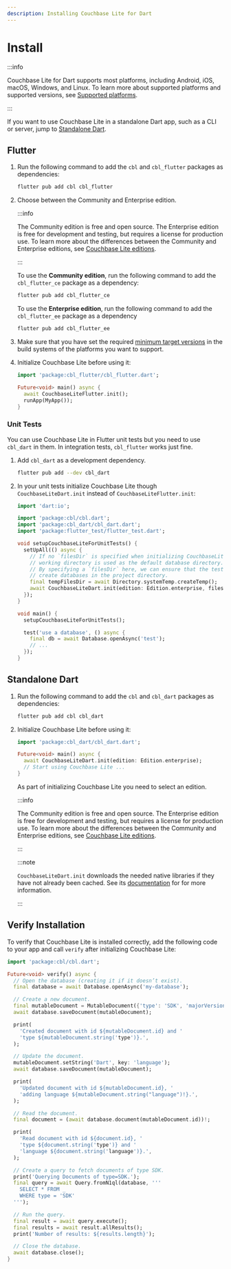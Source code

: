 ```yaml
---
description: Installing Couchbase Lite for Dart
---
```


# Install

:::info

Couchbase Lite for Dart supports most platforms, including Android, iOS, macOS,
Windows, and Linux. To learn more about supported platforms and supported
versions, see [Supported platforms](supported-platforms.md).

:::

If you want to use Couchbase Lite in a standalone Dart app, such as a CLI or
server, jump to [Standalone Dart](#standalone-dart).

## Flutter

1. Run the following command to add the `cbl` and `cbl_flutter` packages as
   dependencies:

   ```bash
   flutter pub add cbl cbl_flutter
   ```

2. Choose between the Community and Enterprise edition.

   :::info

   The Community edition is free and open source. The Enterprise edition is free
   for development and testing, but requires a license for production use. To
   learn more about the differences between the Community and Enterprise
   editions, see [Couchbase Lite editions].

   :::

   To use the **Community edition**, run the following command to add the
   `cbl_flutter_ce` package as a dependency:

   ```bash
   flutter pub add cbl_flutter_ce
   ```

   To use the **Enterprise edition**, run the following command to add the
   `cbl_flutter_ee` package as a dependency

   ```bash
   flutter pub add cbl_flutter_ee
   ```

3. Make sure that you have set the required
   [minimum target versions](supported-platforms.md) in the build systems of the
   platforms you want to support.

4. Initialize Couchbase Lite before using it:

   ```dart
   import 'package:cbl_flutter/cbl_flutter.dart';

   Future<void> main() async {
     await CouchbaseLiteFlutter.init();
     runApp(MyApp());
   }
   ```

### Unit Tests

You can use Couchbase Lite in Flutter unit tests but you need to use `cbl_dart`
in them. In integration tests, `cbl_flutter` works just fine.

1. Add `cbl_dart` as a development dependency.

   ```bash
   flutter pub add --dev cbl_dart
   ```

2. In your unit tests initialize Couchbase Lite though `CouchbaseLiteDart.init`
   instead of `CouchbaseLiteFlutter.init`:

   ```dart
   import 'dart:io';

   import 'package:cbl/cbl.dart';
   import 'package:cbl_dart/cbl_dart.dart';
   import 'package:flutter_test/flutter_test.dart';

   void setupCouchbaseLiteForUnitTests() {
     setUpAll(() async {
       // If no `filesDir` is specified when initializing CouchbaseLiteDart, the
       // working directory is used as the default database directory.
       // By specifying a `filesDir` here, we can ensure that the tests don't
       // create databases in the project directory.
       final tempFilesDir = await Directory.systemTemp.createTemp();
       await CouchbaseLiteDart.init(edition: Edition.enterprise, filesDir: tempFilesDir.path);
     });
   }

   void main() {
     setupCouchbaseLiteForUnitTests();

     test('use a database', () async {
       final db = await Database.openAsync('test');
       // ...
     });
   }
   ```

## Standalone Dart

1. Run the following command to add the `cbl` and `cbl_dart` packages as
   dependencies:

   ```bash
   flutter pub add cbl cbl_dart
   ```

2. Initialize Couchbase Lite before using it:

   ```dart
   import 'package:cbl_dart/cbl_dart.dart';

   Future<void> main() async {
     await CouchbaseLiteDart.init(edition: Edition.enterprise);
     // Start using Couchbase Lite ...
   }
   ```

   As part of initializing Couchbase Lite you need to select an edition.

   :::info

   The Community edition is free and open source. The Enterprise edition is free
   for development and testing, but requires a license for production use. To
   learn more about the differences between the Community and Enterprise
   editions, see [Couchbase Lite editions].

   :::

   :::note

   `CouchbaseLiteDart.init` downloads the needed native libraries if they have
   not already been cached. See its [documentation][couchbaselitedart.init] for
   for more information.

   :::

## Verify Installation

To verify that Couchbase Lite is installed correctly, add the following code to
your app and call `verify` after initializing Couchbase Lite:

```dart
import 'package:cbl/cbl.dart';

Future<void> verify() async {
  // Open the database (creating it if it doesn’t exist).
  final database = await Database.openAsync('my-database');

  // Create a new document.
  final mutableDocument = MutableDocument({'type': 'SDK', 'majorVersion': 2});
  await database.saveDocument(mutableDocument);

  print(
    'Created document with id ${mutableDocument.id} and '
    'type ${mutableDocument.string('type')}.',
  );

  // Update the document.
  mutableDocument.setString('Dart', key: 'language');
  await database.saveDocument(mutableDocument);

  print(
    'Updated document with id ${mutableDocument.id}, '
    'adding language ${mutableDocument.string("language")!}.',
  );

  // Read the document.
  final document = (await database.document(mutableDocument.id))!;

  print(
    'Read document with id ${document.id}, '
    'type ${document.string('type')} and '
    'language ${document.string('language')}.',
  );

  // Create a query to fetch documents of type SDK.
  print('Querying Documents of type=SDK.');
  final query = await Query.fromN1ql(database, '''
    SELECT * FROM _
    WHERE type = 'SDK'
  ''');

  // Run the query.
  final result = await query.execute();
  final results = await result.allResults();
  print('Number of results: ${results.length}');

  // Close the database.
  await database.close();
}
```

[couchbase lite editions]: https://www.couchbase.com/products/editions#cmobile
[couchbaselitedart.init]:
  https://pub.dev/documentation/cbl_dart/latest/cbl_dart/CouchbaseLiteDart/init.html
